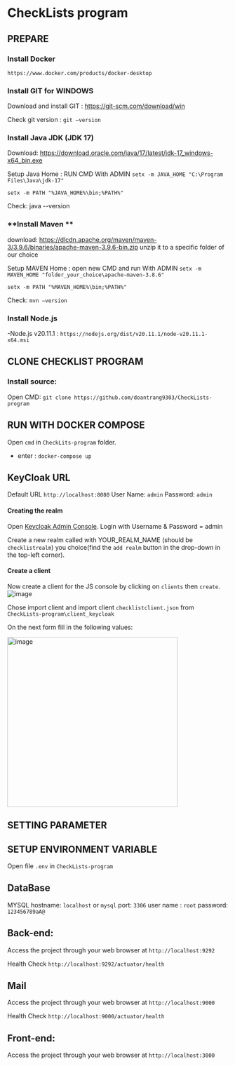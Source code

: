 # CheckLists program

## PREPARE

### **Install Docker**
`https://www.docker.com/products/docker-desktop`


### **Install GIT for WINDOWS**
 Download and install GIT : https://git-scm.com/download/win
 
 Check git version : `git –version`
 
### **Install Java JDK (JDK 17)**
Download:  https://download.oracle.com/java/17/latest/jdk-17_windows-x64_bin.exe 

Setup Java Home : RUN CMD With ADMIN
 `setx -m JAVA_HOME "C:\Program Files\Java\jdk-17" `

 `setx -m PATH "%JAVA_HOME%\bin;%PATH%" `
 
Check: java --version

 ### **Install Maven **
download: https://dlcdn.apache.org/maven/maven-3/3.9.6/binaries/apache-maven-3.9.6-bin.zip
unzip it to a specific folder of our choice

Setup MAVEN Home : open new CMD and run With ADMIN
 `setx -m MAVEN_HOME "folder_your_choice\apache-maven-3.8.6" `

 `setx -m PATH "%MAVEN_HOME%\bin;%PATH%"`
 
Check: `mvn –version `

### **Install Node.js**
-Node.js v20.11.1 :  ` https://nodejs.org/dist/v20.11.1/node-v20.11.1-x64.msi `

## CLONE CHECKLIST PROGRAM 
### Install source: 
Open CMD: ` git clone https://github.com/doantrang9303/CheckLists-program `

## RUN WITH DOCKER COMPOSE
Open `cmd` in `CheckLits-program` folder.
- enter : `docker-compose up`

## KeyCloak URL
Default URL
 `http://localhost:8080`
User Name: `admin`
Password: `admin`
#### Creating the realm

Open [Keycloak Admin Console](http://localhost:8080/admin/). Login with Username & Password = admin

Create a new realm called with YOUR_REALM_NAME (should be `checklistrealm`) you choice(find the `add realm` button in the drop-down
in the top-left corner). 


#### Create a client
Now create a client for the JS console by clicking on `clients` then `create`.
![image](https://github.com/doantrang9303/CheckLists-program/assets/98958049/6b05dde4-c1ae-467c-b75b-49978b1c415d)

Chose import client and import client `checklistclient.json` from `CheckLists-program\client_keycloak` 

On the next form fill in the following values:

<img width="388" alt="image" src="https://github.com/doantrang9303/CheckLists-program/assets/133722717/e9583a1d-4af5-4a2a-a788-d9bc42707cc8">


## SETTING PARAMETER
## SETUP ENVIRONMENT VARIABLE
Open file `.env` in `CheckLists-program`


## DataBase
MYSQL
hostname: `localhost` or `mysql`
port: `3306`
user name : `root`
password: `123456789aA@`

## Back-end:

Access the project through your web browser at `http://localhost:9292`

Health Check `http://localhost:9292/actuator/health`
## Mail

Access the project through your web browser at `http://localhost:9000`

Health Check `http://localhost:9000/actuator/health`

## Front-end:  

Access the project through your web browser at `http://localhost:3000`


















